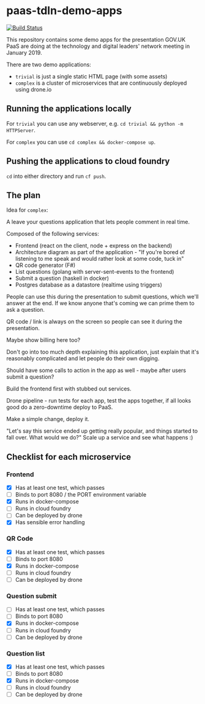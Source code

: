 paas-tdln-demo-apps
===================

[![Build Status](https://cloud.drone.io/api/badges/richardTowers/paas-tdln-demo-apps/status.svg)](https://cloud.drone.io/richardTowers/paas-tdln-demo-apps)

This repository contains some demo apps for the presentation GOV.UK PaaS are
doing at the technology and digital leaders' network meeting in January 2019.

There are two demo applications:

* `trivial` is just a single static HTML page (with some assets)
* `complex` is a cluster of microservices that are continuously deployed using drone.io

Running the applications locally
--------------------------------

For `trivial` you can use any webserver, e.g. `cd trivial && python -m HTTPServer`.

For `complex` you can use `cd complex && docker-compose up`.

Pushing the applications to cloud foundry
-----------------------------------------

`cd` into either directory and run `cf push`.

The plan
--------

Idea for `complex`:

A leave your questions application that lets people comment in real time.

Composed of the following services:

* Frontend (react on the client, node + express on the backend)
* Architecture diagram as part of the application - "If you're bored of
  listening to me speak and would rather look at some code, tuck in"
* QR code generator (F#)
* List questions (golang with server-sent-events to the frontend)
* Submit a question (haskell in docker)
* Postgres database as a datastore (realtime using triggers)

People can use this during the presentation to submit questions, which we'll
answer at the end. If we know anyone that's coming we can prime them to ask a
question.

QR code / link is always on the screen so people can see it during the presentation.

Maybe show billing here too?

Don't go into too much depth explaining this application, just explain that
it's reasonably complicated and let people do their own digging.

Should have some calls to action in the app as well - maybe after users submit a question?

Build the frontend first with stubbed out services.

Drone pipeline - run tests for each app, test the apps together, if all looks
good do a zero-downtime deploy to PaaS.

Make a simple change, deploy it.

"Let's say this service ended up getting really popular, and things started to
fall over. What would we do?" Scale up a service and see what happens :)


Checklist for each microservice
-------------------------------

### Frontend

* [x] Has at least one test, which passes
* [ ] Binds to port 8080 / the PORT environment variable
* [x] Runs in docker-compose
* [ ] Runs in cloud foundry
* [ ] Can be deployed by drone
* [x] Has sensible error handling

### QR Code

* [x] Has at least one test, which passes
* [ ] Binds to port 8080
* [x] Runs in docker-compose
* [ ] Runs in cloud foundry
* [ ] Can be deployed by drone

### Question submit

* [ ] Has at least one test, which passes
* [ ] Binds to port 8080
* [x] Runs in docker-compose
* [ ] Runs in cloud foundry
* [ ] Can be deployed by drone

### Question list

* [x] Has at least one test, which passes
* [ ] Binds to port 8080
* [x] Runs in docker-compose
* [ ] Runs in cloud foundry
* [ ] Can be deployed by drone
